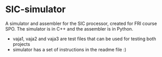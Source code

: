 # SIC-simulator
A simulator and assembler for the SIC processor, created for FRI course SPO. 
The simulator is in C++ and the assembler is in Python.

- vaja1, vaja2 and vaja3 are test files that can be used for testing both projects
- simulator has a set of instructions in the readme file :)
